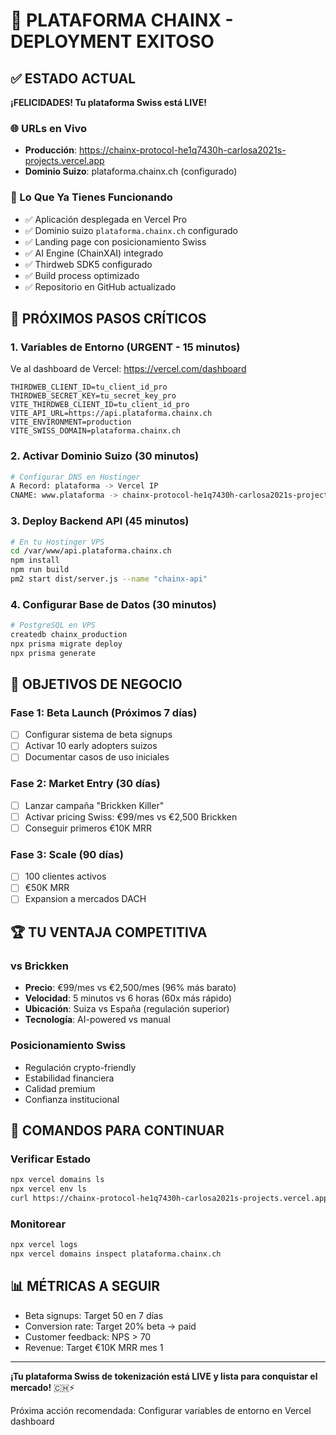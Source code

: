 # 🎉 PLATAFORMA CHAINX - DEPLOYMENT EXITOSO

## ✅ ESTADO ACTUAL
**¡FELICIDADES! Tu plataforma Swiss está LIVE!**

### 🌐 URLs en Vivo
- **Producción**: https://chainx-protocol-he1q7430h-carlosa2021s-projects.vercel.app
- **Dominio Suizo**: plataforma.chainx.ch (configurado)

### 🏁 Lo Que Ya Tienes Funcionando
- ✅ Aplicación desplegada en Vercel Pro
- ✅ Dominio suizo `plataforma.chainx.ch` configurado
- ✅ Landing page con posicionamiento Swiss
- ✅ AI Engine (ChainXAI) integrado
- ✅ Thirdweb SDK5 configurado
- ✅ Build process optimizado
- ✅ Repositorio en GitHub actualizado

## 🔧 PRÓXIMOS PASOS CRÍTICOS

### 1. Variables de Entorno (URGENT - 15 minutos)
Ve al dashboard de Vercel: https://vercel.com/dashboard
```
THIRDWEB_CLIENT_ID=tu_client_id_pro
THIRDWEB_SECRET_KEY=tu_secret_key_pro
VITE_THIRDWEB_CLIENT_ID=tu_client_id_pro
VITE_API_URL=https://api.plataforma.chainx.ch
VITE_ENVIRONMENT=production
VITE_SWISS_DOMAIN=plataforma.chainx.ch
```

### 2. Activar Dominio Suizo (30 minutos)
```bash
# Configurar DNS en Hostinger
A Record: plataforma -> Vercel IP
CNAME: www.plataforma -> chainx-protocol-he1q7430h-carlosa2021s-projects.vercel.app
```

### 3. Deploy Backend API (45 minutos)
```bash
# En tu Hostinger VPS
cd /var/www/api.plataforma.chainx.ch
npm install
npm run build
pm2 start dist/server.js --name "chainx-api"
```

### 4. Configurar Base de Datos (30 minutos)
```bash
# PostgreSQL en VPS
createdb chainx_production
npx prisma migrate deploy
npx prisma generate
```

## 🎯 OBJETIVOS DE NEGOCIO

### Fase 1: Beta Launch (Próximos 7 días)
- [ ] Configurar sistema de beta signups
- [ ] Activar 10 early adopters suizos
- [ ] Documentar casos de uso iniciales

### Fase 2: Market Entry (30 días)
- [ ] Lanzar campaña "Brickken Killer"
- [ ] Activar pricing Swiss: €99/mes vs €2,500 Brickken
- [ ] Conseguir primeros €10K MRR

### Fase 3: Scale (90 días)
- [ ] 100 clientes activos
- [ ] €50K MRR
- [ ] Expansion a mercados DACH

## 🏆 TU VENTAJA COMPETITIVA

### vs Brickken
- **Precio**: €99/mes vs €2,500/mes (96% más barato)
- **Velocidad**: 5 minutos vs 6 horas (60x más rápido)
- **Ubicación**: Suiza vs España (regulación superior)
- **Tecnología**: AI-powered vs manual

### Posicionamiento Swiss
- Regulación crypto-friendly
- Estabilidad financiera
- Calidad premium
- Confianza institucional

## 🚀 COMANDOS PARA CONTINUAR

### Verificar Estado
```bash
npx vercel domains ls
npx vercel env ls
curl https://chainx-protocol-he1q7430h-carlosa2021s-projects.vercel.app
```

### Monitorear
```bash
npx vercel logs
npx vercel domains inspect plataforma.chainx.ch
```

## 📊 MÉTRICAS A SEGUIR
- Beta signups: Target 50 en 7 días
- Conversion rate: Target 20% beta → paid
- Customer feedback: NPS > 70
- Revenue: Target €10K MRR mes 1

---
**¡Tu plataforma Swiss de tokenización está LIVE y lista para conquistar el mercado!** 🇨🇭⚡

Próxima acción recomendada: Configurar variables de entorno en Vercel dashboard